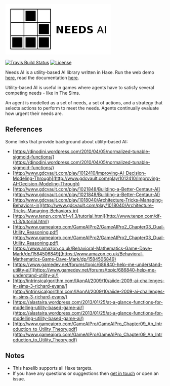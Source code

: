 [![Project logo](https://github.com/Tw1ddle/needs-ai-lib/blob/master/screenshots/logo.png?raw=true "Needs AI library project logo")](https://github.com/Tw1ddle/needs-ai-lib/)

[![Travis Build Status](https://img.shields.io/travis/Tw1ddle/needs-ai-lib.svg?style=flat-square)](https://travis-ci.org/Tw1ddle/needs-ai-lib)
[![License](http://img.shields.io/:license-mit-blue.svg?style=flat-square)](https://github.com/Tw1ddle/needs-ai-lib/blob/master/LICENSE)

Needs AI is a utility-based AI library written in Haxe. Run the web demo [here](http://tw1ddle.github.io/needs-ai/index.html), read the documentation [here](http://tw1ddle.github.io/needs-ai-lib/index.html).

Utility-based AI is useful in games where agents have to satisfy several competing needs - like in The Sims.

An agent is modelled as a set of needs, a set of actions, and a strategy that selects actions to perform to meet the needs. Agents continually evaluate how urgent their needs are.

## References
Some links that provide background about utility-based AI:

* [https://dinodini.wordpress.com/2010/04/05/normalized-tunable-sigmoid-functions/](https://dinodini.wordpress.com/2010/04/05/normalized-tunable-sigmoid-functions/)
* [http://www.gdcvault.com/play/1012410/Improving-AI-Decision-Modeling-Through](http://www.gdcvault.com/play/1012410/Improving-AI-Decision-Modeling-Through)
* [http://www.gdcvault.com/play/1021848/Building-a-Better-Centaur-AI](http://www.gdcvault.com/play/1021848/Building-a-Better-Centaur-AI)
* [http://www.gdcvault.com/play/1018040/Architecture-Tricks-Managing-Behaviors-in](http://www.gdcvault.com/play/1018040/Architecture-Tricks-Managing-Behaviors-in)
* [http://www.tenpn.com/df-v1.3/tutorial.html](http://www.tenpn.com/df-v1.3/tutorial.html)
* [http://www.gameaipro.com/GameAIPro2/GameAIPro2_Chapter03_Dual-Utility_Reasoning.pdf](http://www.gameaipro.com/GameAIPro2/GameAIPro2_Chapter03_Dual-Utility_Reasoning.pdf)
* [https://www.amazon.co.uk/Behavioral-Mathematics-Game-Dave-Mark/dp/1584506849](https://www.amazon.co.uk/Behavioral-Mathematics-Game-Dave-Mark/dp/1584506849)
* [https://www.gamedev.net/forums/topic/686840-help-me-understand-utility-ai/](https://www.gamedev.net/forums/topic/686840-help-me-understand-utility-ai/)
* [http://intrinsicalgorithm.com/IAonAI/2009/10/aiide-2009-ai-challenges-in-sims-3-richard-evans/](http://intrinsicalgorithm.com/IAonAI/2009/10/aiide-2009-ai-challenges-in-sims-3-richard-evans/)
* [https://alastaira.wordpress.com/2013/01/25/at-a-glance-functions-for-modelling-utility-based-game-ai/](https://alastaira.wordpress.com/2013/01/25/at-a-glance-functions-for-modelling-utility-based-game-ai/)
* [http://www.gameaipro.com/GameAIPro/GameAIPro_Chapter09_An_Introduction_to_Utility_Theory.pdf](http://www.gameaipro.com/GameAIPro/GameAIPro_Chapter09_An_Introduction_to_Utility_Theory.pdf)

## Notes
* This haxelib supports all Haxe targets.
* If you have any questions or suggestions then [get in touch](https://twitter.com/Sam_Twidale) or open an issue.